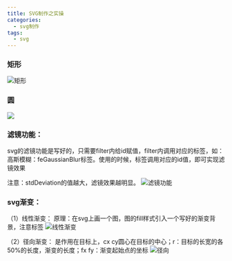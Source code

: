```yaml
---
title: SVG制作之实操
categories: 
  - svg制作
tags:
  - svg
---
```


### 矩形
![矩形](https://gitee.com/hukaif/hukaif/raw/gh-pages/assets/images/jxing.png)

### 圆
![](https://gitee.com/hukaif/hukaif/raw/gh-pages/assets/images/%E5%9C%86.png)

### 滤镜功能：

svg的滤镜功能是写好的，只需要filter内给id赋值，filter内调用对应的标签，如：高斯模糊：feGaussianBlur标签。使用的时候，标签调用对应的id值，即可实现滤镜效果

注意：stdDeviation的值越大，滤镜效果越明显。
![滤镜功能](https://gitee.com/hukaif/hukaif/raw/gh-pages/assets/images/%E6%BB%A4%E9%95%9C.png)


###  svg渐变：
（1）线性渐变：
原理：在svg上画一个图，图的fill样式引入一个写好的渐变背景，注意<defs>标签
![线性渐变](https://gitee.com/hukaif/hukaif/raw/gh-pages/assets/images/%E7%BA%BF%E6%80%A7%E6%B8%90%E5%8F%98.png)

（2）径向渐变： 
<radialGradient id="bg2" cx=50% cy=50% r=50% fx=50% fy=50% > 是作用在目标上，cx cy圆心在目标的中心；r：目标的长宽的各50%的长度，渐变的长度；fx fy：渐变起始点的坐标
![径向](https://gitee.com/hukaif/hukaif/raw/gh-pages/assets/images/%E5%BE%84%E5%90%91%E6%B8%90%E5%8F%98.png)
